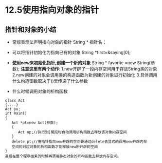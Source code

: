 # 12.5使用指向对象的指针
## 指针和对象的小结
- 常规表示法声明指向对象的指针
String * 指针名；
- 可以将指针初始化为指向已有的对象
String *first=&saying[0];
- **使用new来初始化指针,创建一个新的对象**
String * favorite =new String(参数);
**注意这里有两个动作**:
1.new开辟了一段内存空间用于存放String类的对象
2.new创建的对象会调用类的构造函数为新创建的对象进行初始化
3.具体调用什么构造函数取决于()里传递了什么参数

- 什么时候调用对象的析构函数
```
class Act
{....}
Act yu;
int main()
{
   Act *pt=new Act(参数);
   {
      Act up;//执行到}尾段时自动调用析构函数去释放该对象内存空间
   }
   delete pt;//用指针指向new开辟的空间要通过delete去显式的调用new开辟内存
   空间的对应对象的析构函数才能释放new所开辟的空间
}
最后在整个程序结束的时候再调用静态对象的析构函数去释放内存空间。
```

<!--stackedit_data:
eyJoaXN0b3J5IjpbNDk0MDk5MzQ4XX0=
-->